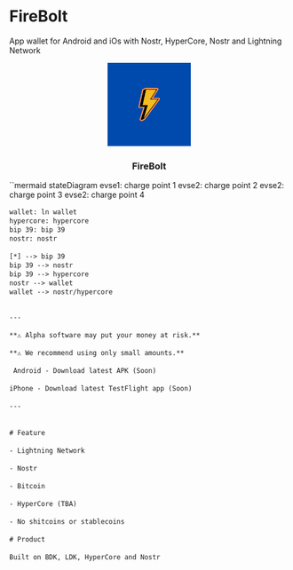 # FireBolt

App wallet for Android  and iOs with Nostr, HyperCore, Nostr and Lightning Network 

<p align="center">
  <a href="https://github.com/AreaLayer/FireBolt" title="AreaLayer">
    <img alt="FireBolt" src="./src/assets/firebolt_logo_readme.png" width="150"></img>
  </a>
</p>

<h3 align="center">FireBolt</h3>

``mermaid
stateDiagram
    evse1: charge point 1
    evse2: charge point 2
    evse2: charge point 3
    evse2: charge point 4

    wallet: ln wallet
    hypercore: hypercore
    bip 39: bip 39
    nostr: nostr

    [*] --> bip 39
    bip 39 --> nostr
    bip 39 --> hypercore
    nostr --> wallet
    wallet --> nostr/hypercore
```

---

**⚠️ Alpha software may put your money at risk.**

**⚠️ We recommend using only small amounts.**

 Android - Download latest APK (Soon)

iPhone - Download latest TestFlight app (Soon)

---


# Feature

- Lightning Network

- Nostr

- Bitcoin

- HyperCore (TBA)

- No shitcoins or stablecoins

# Product

Built on BDK, LDK, HyperCore and Nostr
